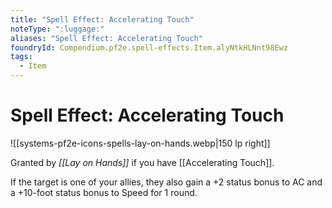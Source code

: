 ```yaml
---
title: "Spell Effect: Accelerating Touch"
noteType: ":luggage:"
aliases: "Spell Effect: Accelerating Touch"
foundryId: Compendium.pf2e.spell-effects.Item.alyNtkHLNnt98Ewz
tags:
  - Item
---
```


# Spell Effect: Accelerating Touch
![[systems-pf2e-icons-spells-lay-on-hands.webp|150 lp right]]

Granted by _[[Lay on Hands]]_ if you have [[Accelerating Touch]].

If the target is one of your allies, they also gain a +2 status bonus to AC and a +10-foot status bonus to Speed for 1 round.
